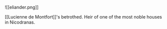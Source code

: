 ![[eliander.png]]

[[Lucienne de Montfort]]'s betrothed. Heir of one of the most noble houses in Nicodranas.
